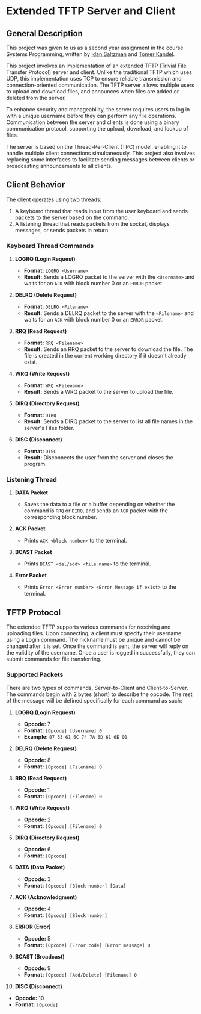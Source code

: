 # Extended TFTP Server and Client

## General Description

This project was given to us as a second year assignment in the course Systems Programming, written by [Idan Saltzman](https://github.com/idsa0) and [Tomer Kandel](https://github.com/teramisuskandel).

This project involves an implementation of an extended TFTP (Trivial File Transfer Protocol) server and client. Unlike the traditional TFTP which uses UDP, this implementation uses TCP to ensure reliable transmission and connection-oriented communication. The TFTP server allows multiple users to upload and download files, and announces when files are added or deleted from the server. 

To enhance security and manageability, the server requires users to log in with a unique username before they can perform any file operations. Communication between the server and clients is done using a binary communication protocol, supporting the upload, download, and lookup of files.

The server is based on the Thread-Per-Client (TPC) model, enabling it to handle multiple client connections simultaneously. This project also involves replacing some interfaces to facilitate sending messages between clients or broadcasting announcements to all clients.

## Client Behavior

The client operates using two threads:
1. A keyboard thread that reads input from the user keyboard and sends packets to the server based on the command.
2. A listening thread that reads packets from the socket, displays messages, or sends packets in return.

### Keyboard Thread Commands

1. **LOGRQ (Login Request)**
   - **Format:** `LOGRQ <Username>`
   - **Result:** Sends a LOGRQ packet to the server with the `<Username>` and waits for an `ACK` with block number 0 or an `ERROR` packet.

2. **DELRQ (Delete Request)**
   - **Format:** `DELRQ <Filename>`
   - **Result:** Sends a DELRQ packet to the server with the `<Filename>` and waits for an `ACK` with block number 0 or an `ERROR` packet.

3. **RRQ (Read Request)**
   - **Format:** `RRQ <Filename>`
   - **Result:** Sends an RRQ packet to the server to download the file. The file is created in the current working directory if it doesn't already exist.

4. **WRQ (Write Request)**
   - **Format:** `WRQ <Filename>`
   - **Result:** Sends a WRQ packet to the server to upload the file.

5. **DIRQ (Directory Request)**
   - **Format:** `DIRQ`
   - **Result:** Sends a DIRQ packet to the server to list all file names in the server's Files folder.

6. **DISC (Disconnect)**
   - **Format:** `DISC`
   - **Result:** Disconnects the user from the server and closes the program.

### Listening Thread

1. **DATA Packet**
   - Saves the data to a file or a buffer depending on whether the command is `RRQ` or `DIRQ`, and sends an `ACK` packet with the corresponding block number.

2. **ACK Packet**
   - Prints `ACK <block number>` to the terminal.

3. **BCAST Packet**
   - Prints `BCAST <del/add> <file name>` to the terminal.

4. **Error Packet**
   - Prints `Error <Error number> <Error Message if exist>` to the terminal.

## TFTP Protocol

The extended TFTP supports various commands for receiving and uploading files. Upon connecting, a client must specify their username using a Login command. The nickname must be unique and cannot be changed after it is set. Once the command is sent, the server will reply on the validity of the username. Once a user is logged in successfully, they can submit commands for file transferring.

### Supported Packets

There are two types of commands, Server-to-Client and Client-to-Server. The commands begin with 2 bytes (short) to describe the opcode. The rest of the message will be defined specifically for each command as such:

1. **LOGRQ (Login Request)**
   - **Opcode:** 7
   - **Format:** `[Opcode] [Username] 0`
   - **Example:** `07 53 61 6C 74 7A 6D 61 6E 00`

2. **DELRQ (Delete Request)**
   - **Opcode:** 8
   - **Format:** `[Opcode] [Filename] 0`

3. **RRQ (Read Request)**
   - **Opcode:** 1
   - **Format:** `[Opcode] [Filename] 0`

4. **WRQ (Write Request)**
   - **Opcode:** 2
   - **Format:** `[Opcode] [Filename] 0`

5. **DIRQ (Directory Request)**
   - **Opcode:** 6
   - **Format:** `[Opcode]`

6. **DATA (Data Packet)**
   - **Opcode:** 3
   - **Format:** `[Opcode] [Block number] [Data]`

7. **ACK (Acknowledgment)**
   - **Opcode:** 4
   - **Format:** `[Opcode] [Block number]`

8. **ERROR (Error)**
   - **Opcode:** 5
   - **Format:** `[Opcode] [Error code] [Error message] 0`

9. **BCAST (Broadcast)**
   - **Opcode:** 9
   - **Format:** `[Opcode] [Add/Delete] [Filename] 0`

10. **DISC (Disconnect)**
   - **Opcode:** 10
   - **Format:** `[Opcode]`
